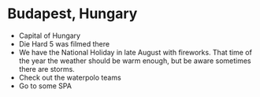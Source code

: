 # Budapest, Hungary

- Capital of Hungary
- Die Hard 5 was filmed there
- We have the National Holiday in late August with fireworks. That time of the year the weather should be warm enough, but be aware sometimes there are storms.
- Check out the waterpolo teams
- Go to some SPA
